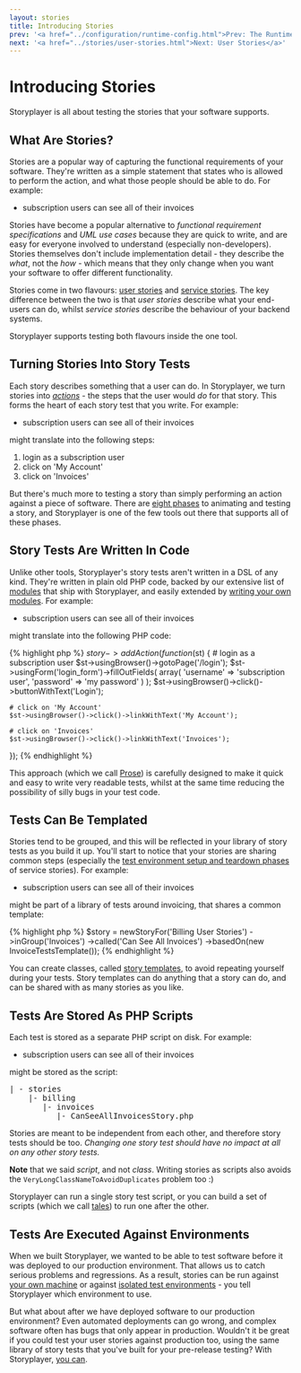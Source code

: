```yaml
---
layout: stories
title: Introducing Stories
prev: '<a href="../configuration/runtime-config.html">Prev: The Runtime Configuration</a>'
next: '<a href="../stories/user-stories.html">Next: User Stories</a>'
---
```


# Introducing Stories

Storyplayer is all about testing the stories that your software supports.

## What Are Stories?

Stories are a popular way of capturing the functional requirements of your software.  They're written as a simple statement that states who is allowed to perform the action, and what those people should be able to do.  For example:

* subscription users can see all of their invoices

Stories have become a popular alternative to _functional requirement specifications_ and _UML use cases_ because they are quick to write, and are easy for everyone involved to understand (especially non-developers).  Stories themselves don't include implementation detail - they describe the _what_, not the _how_ - which means that they only change when you want your software to offer different functionality.

Stories come in two flavours: [user stories](user-stories.html) and [service stories](service-stories.html).  The key difference between the two is that _user stories_ describe what your end-users can do, whilst _service stories_ describe the behaviour of your backend systems.

Storyplayer supports testing both flavours inside the one tool.

## Turning Stories Into Story Tests

Each story describes something that a user can do.  In Storyplayer, we turn stories into _[actions](action.html)_ - the steps that the user would _do_ for that story.  This forms the heart of each story test that you write.  For example:

* subscription users can see all of their invoices

might translate into the following steps:

1. login as a subscription user
1. click on 'My Account'
1. click on 'Invoices'

But there's much more to testing a story than simply performing an action against a piece of software.  There are [eight phases](phases.html) to animating and testing a story, and Storyplayer is one of the few tools out there that supports all of these phases.

## Story Tests Are Written In Code

Unlike other tools, Storyplayer's story tests aren't written in a DSL of any kind.  They're written in plain old PHP code, backed by our extensive list of [modules](../modules/index.html) that ship with Storyplayer, and easily extended by [writing your own modules](../prose/creating-prose-modules.html).  For example:

* subscription users can see all of their invoices

might translate into the following PHP code:

{% highlight php %}
$story->addAction(function($st) {
	# login as a subscription user
	$st->usingBrowser()->gotoPage('/login');
	$st->usingForm('login_form')->fillOutFields(
		array(
			'username' => 'subscription user',
			'password' => 'my password'
		)
	);
	$st->usingBrowser()->click()->buttonWithText('Login');

	# click on 'My Account'
	$st->usingBrowser()->click()->linkWithText('My Account');

	# click on 'Invoices'
	$st->usingBrowser()->click()->linkWithText('Invoices');
});
{% endhighlight %}

This approach (which we call [Prose](../prose/index.html)) is carefully designed to make it quick and easy to write very readable tests, whilst at the same time reducing the possibility of silly bugs in your test code.

## Tests Can Be Templated

Stories tend to be grouped, and this will be reflected in your library of story tests as you build it up.  You'll start to notice that your stories are sharing common steps (especially the [test environment setup and teardown phases](test-environment-setup-teardown.html) of service stories). For example:

* subscription users can see all of their invoices

might be part of a library of tests around invoicing, that shares a common template:

{% highlight php %}
$story = newStoryFor('Billing User Stories')
         ->inGroup('Invoices')
         ->called('Can See All Invoices')
         ->basedOn(new InvoiceTestsTemplate());
{% endhighlight %}

You can create classes, called [story templates](story-templates.html), to avoid repeating yourself during your tests. Story templates can do anything that a story can do, and can be shared with as many stories as you like.

## Tests Are Stored As PHP Scripts

Each test is stored as a separate PHP script on disk.  For example:

* subscription users can see all of their invoices

might be stored as the script:

<pre>
| - stories
    |- billing
       |- invoices
          |- CanSeeAllInvoicesStory.php
</pre>

Stories are meant to be independent from each other, and therefore story tests should be too.  _Changing one story test should have no impact at all on any other story tests._

__Note__ that we said _script_, and not _class_.  Writing stories as scripts also avoids the `VeryLongClassNameToAvoidDuplicates` problem too :)

Storyplayer can run a single story test script, or you can build a set of scripts (which we call [tales](tales.html)) to run one after the other.

## Tests Are Executed Against Environments

When we built Storyplayer, we wanted to be able to test software before it was deployed to our production environment.  That allows us to catch serious problems and regressions.  As a result, stories can be run against [your own machine](../environments/your-machine/index.html) or against [isolated test environments](../environments/isolated/index.html) - you tell Storyplayer which environment to use.

But what about after we have deployed software to our production environment? Even automated deployments can go wrong, and complex software often has bugs that only appear in production. Wouldn't it be great if you could test your user stories against production too, using the same library of story tests that you've built for your pre-release testing?  With Storyplayer, [you can](../environments/production/index.html).